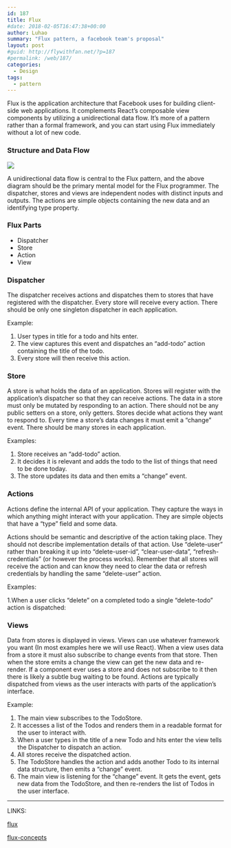 ```yaml
---
id: 187
title: Flux
#date: 2018-02-05T16:47:38+00:00
author: Luhao
summary: "Flux pattern, a facebook team's proposal"
layout: post
#guid: http://flywithfan.net/?p=187
#permalink: /web/187/
categories:
  - Design
tags:
  - pattern
---
```


Flux is the application architecture that Facebook uses for building client-side web applications. It complements React&#8217;s composable view components by utilizing a unidirectional data flow. It&#8217;s more of a pattern rather than a formal framework, and you can start using Flux immediately without a lot of new code.

### Structure and Data Flow

![](https://facebook.github.io/flux/img/flux-simple-f8-diagram-explained-1300w.png)

A unidirectional data flow is central to the Flux pattern, and the above diagram should be the primary mental model for the Flux programmer. The dispatcher, stores and views are independent nodes with distinct inputs and outputs. The actions are simple objects containing the new data and an identifying type property.

### Flux Parts

- Dispatcher
- Store
- Action
- View

### Dispatcher

The dispatcher receives actions and dispatches them to stores that have registered with the dispatcher. Every store will receive every action. There should be only one singleton dispatcher in each application.

Example:

1. User types in title for a todo and hits enter.
2. The view captures this event and dispatches an &#8220;add-todo&#8221; action containing the title of the todo.
3. Every store will then receive this action.

### Store

A store is what holds the data of an application. Stores will register with the application&#8217;s dispatcher so that they can receive actions. The data in a store must only be mutated by responding to an action. There should not be any public setters on a store, only getters. Stores decide what actions they want to respond to. Every time a store&#8217;s data changes it must emit a &#8220;change&#8221; event. There should be many stores in each application.

Examples:

1. Store receives an &#8220;add-todo&#8221; action.
2. It decides it is relevant and adds the todo to the list of things that need to be done today.
3. The store updates its data and then emits a &#8220;change&#8221; event.

### Actions

Actions define the internal API of your application. They capture the ways in which anything might interact with your application. They are simple objects that have a &#8220;type&#8221; field and some data.

Actions should be semantic and descriptive of the action taking place. They should not describe implementation details of that action. Use &#8220;delete-user&#8221; rather than breaking it up into &#8220;delete-user-id&#8221;, &#8220;clear-user-data&#8221;, &#8220;refresh-credentials&#8221; (or however the process works). Remember that all stores will receive the action and can know they need to clear the data or refresh credentials by handling the same &#8220;delete-user&#8221; action.

Examples:

1.When a user clicks &#8220;delete&#8221; on a completed todo a single &#8220;delete-todo&#8221; action is dispatched:

### Views

Data from stores is displayed in views. Views can use whatever framework you want (In most examples here we will use React). When a view uses data from a store it must also subscribe to change events from that store. Then when the store emits a change the view can get the new data and re-render. If a component ever uses a store and does not subscribe to it then there is likely a subtle bug waiting to be found. Actions are typically dispatched from views as the user interacts with parts of the application&#8217;s interface.

Example:

1. The main view subscribes to the TodoStore.
2. It accesses a list of the Todos and renders them in a readable format for the user to interact with.
3. When a user types in the title of a new Todo and hits enter the view tells the Dispatcher to dispatch an action.
4. All stores receive the dispatched action.
5. The TodoStore handles the action and adds another Todo to its internal data structure, then emits a &#8220;change&#8221; event.
6. The main view is listening for the &#8220;change&#8221; event. It gets the event, gets new data from the TodoStore, and then re-renders the list of Todos in the user interface.

---

LINKS:

[flux](https://facebook.github.io/flux/docs/in-depth-overview.html)

[flux-concepts](https://github.com/facebook/flux/tree/master/examples/flux-concepts)
